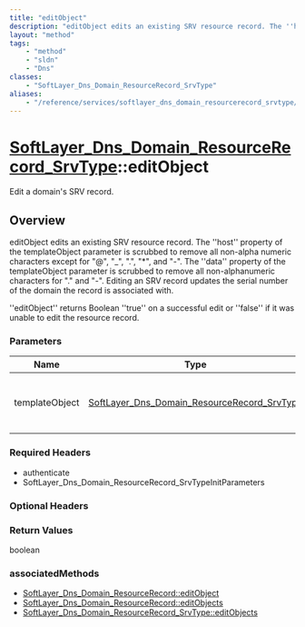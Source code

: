```yaml
---
title: "editObject"
description: "editObject edits an existing SRV resource record. The ''host'' property of the templateObject parameter is scrubbed to r... "
layout: "method"
tags:
    - "method"
    - "sldn"
    - "Dns"
classes:
    - "SoftLayer_Dns_Domain_ResourceRecord_SrvType"
aliases:
    - "/reference/services/softlayer_dns_domain_resourcerecord_srvtype/editObject"
---
```

# [SoftLayer_Dns_Domain_ResourceRecord_SrvType](/reference/services/SoftLayer_Dns_Domain_ResourceRecord_SrvType)::editObject

Edit a domain's SRV record.


## Overview 
editObject edits an existing SRV resource record. The ''host'' property of the templateObject parameter is scrubbed to remove all non-alpha numeric characters except for "@", "_", ".", "*", and "-". The ''data'' property of the templateObject parameter is scrubbed to remove all non-alphanumeric characters for "." and "-". Editing an SRV record updates the serial number of the domain the record is associated with. 

''editObject'' returns Boolean ''true'' on a successful edit or ''false'' if it was unable to edit the resource record. 

### Parameters 
|Name | Type | Description |
| --- | --- | --- |
|templateObject| <a href='/reference/datatypes/SoftLayer_Dns_Domain_ResourceRecord_SrvType'>SoftLayer_Dns_Domain_ResourceRecord_SrvType </a>| A skeleton SoftLayer_Dns_Domain_ResourceRecord_SrvType object with only the properties defined that you wish to change. Unchanged properties are left alone.|


### Required Headers
* authenticate
* SoftLayer_Dns_Domain_ResourceRecord_SrvTypeInitParameters

### Optional Headers

### Return Values
boolean


### associatedMethods

*  [SoftLayer_Dns_Domain_ResourceRecord::editObject](/reference/services/SoftLayer_Dns_Domain_ResourceRecord/editObject )
*  [SoftLayer_Dns_Domain_ResourceRecord::editObjects](/reference/services/SoftLayer_Dns_Domain_ResourceRecord/editObjects )
*  [SoftLayer_Dns_Domain_ResourceRecord_SrvType::editObjects](/reference/services/SoftLayer_Dns_Domain_ResourceRecord_SrvType/editObjects )

